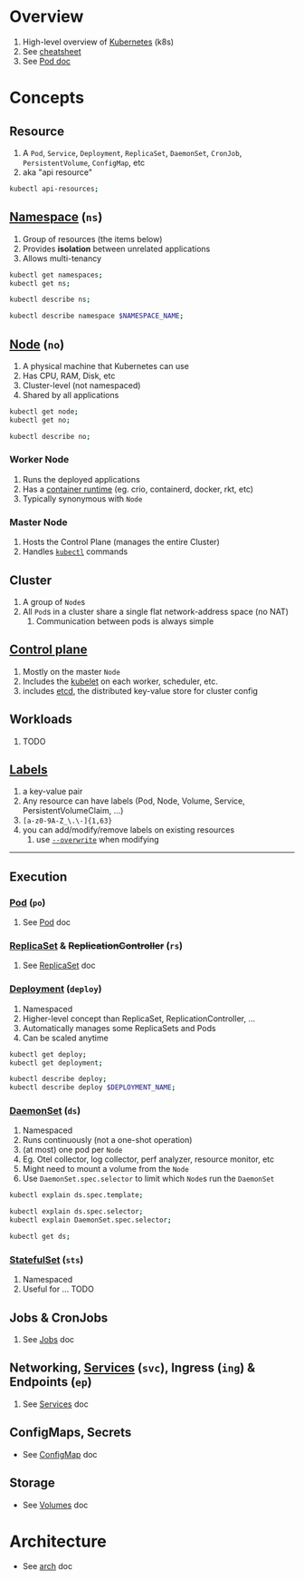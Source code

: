 # Overview
1. High-level overview of [Kubernetes](https://kubernetes.io/) (k8s)
1. See [cheatsheet](./cheatsheet.k8s.md)
1. See [Pod doc](./kubernetes.pods.md)


# Concepts

## Resource
1. A `Pod`, `Service`, `Deployment`, `ReplicaSet`, `DaemonSet`, `CronJob`, `PersistentVolume`, `ConfigMap`, etc
1. aka "api resource"
```sh
kubectl api-resources;
```


## [Namespace](https://kubernetes.io/docs/concepts/overview/working-with-objects/namespaces/) (`ns`)
1. Group of resources (the items below)
1. Provides **isolation** between unrelated applications
1. Allows multi-tenancy
```sh
kubectl get namespaces;
kubectl get ns;

kubectl describe ns;

kubectl describe namespace $NAMESPACE_NAME;
```


## [Node](https://kubernetes.io/docs/concepts/architecture/nodes/) (`no`)
1. A physical machine that Kubernetes can use
1. Has CPU, RAM, Disk, etc
1. Cluster-level (not namespaced)
1. Shared by all applications
```sh
kubectl get node;
kubectl get no;

kubectl describe no;
```


### Worker Node
1. Runs the deployed applications
1. Has a [container runtime](https://kubernetes.io/docs/setup/production-environment/container-runtimes/) (eg. crio, containerd, docker, rkt, etc)
1. Typically synonymous with `Node`


### Master Node
1. Hosts the Control Plane (manages the entire Cluster)
1. Handles [`kubectl`](https://kubernetes.io/docs/reference/kubectl/) commands


## Cluster
1. A group of `Node`s
1. All `Pod`s in a cluster share a single flat network-address space (no NAT)
    1. Communication between pods is always simple


## [Control plane](https://kubernetes.io/docs/concepts/overview/components/#control-plane-components)
1. Mostly on the master `Node`
1. Includes the [kubelet](https://kubernetes.io/docs/reference/command-line-tools-reference/kubelet/) on each worker, scheduler, etc.
1. includes [etcd](https://etcd.io/), the distributed key-value store for cluster config


## Workloads
1. TODO


## [Labels](https://kubernetes.io/docs/concepts/overview/working-with-objects/labels/)
1. a key-value pair
1. Any resource can have labels (Pod, Node, Volume, Service, PersistentVolumeClaim, ...)
1. `[a-z0-9A-Z_\.\-]{1,63}`
1. you can add/modify/remove labels on existing resources
    1. use [`--overwrite`](TODO) when modifying


--------
## Execution

### [Pod](./kubernetes.pods.md) (`po`)
1. See [Pod](./kubernetes.pods.md) doc


### [ReplicaSet](./kubernetes.rs.md) & ~~ReplicationController~~ (`rs`)
1. See [ReplicaSet](./kubernetes.rs.md) doc


### [Deployment](https://kubernetes.io/docs/concepts/workloads/controllers/deployment/) (`deploy`)
1. Namespaced
1. Higher-level concept than ReplicaSet, ReplicationController, ...
1. Automatically manages some ReplicaSets and Pods
1. Can be scaled anytime
```sh
kubectl get deploy;
kubectl get deployment;

kubectl describe deploy;
kubectl describe deploy $DEPLOYMENT_NAME;
```

### [DaemonSet](https://kubernetes.io/docs/concepts/workloads/controllers/daemonset/) (`ds`)
1. Namespaced
1. Runs continuously (not a one-shot operation)
1. (at most) one pod per `Node`
1. Eg. Otel collector, log collector, perf analyzer, resource monitor, etc
1. Might need to mount a volume from the `Node`
1. Use `DaemonSet.spec.selector` to limit which `Node`s run the `DaemonSet`
```sh
kubectl explain ds.spec.template;

kubectl explain ds.spec.selector;
kubectl explain DaemonSet.spec.selector;

kubectl get ds;
```


### [StatefulSet](https://kubernetes.io/docs/concepts/workloads/controllers/replicaset/) (`sts`)
1. Namespaced
1. Useful for ... TODO


## Jobs & CronJobs
1. See [Jobs](./kubernetes.jobs.md) doc



## Networking, [Services](./kubernetes.services.md) (`svc`), Ingress (`ing`) & Endpoints (`ep`)
1. See [Services](./kubernetes.services.md) doc


## ConfigMaps, Secrets
- See [ConfigMap](./kubernetes.config.md) doc


## Storage
- See [Volumes](./kubernetes.volumes.md) doc


# Architecture
- See [arch](./kubernetes.arch.md) doc
